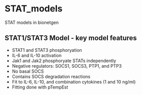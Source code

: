 # STAT_models
STAT models in bionetgen

## STAT1/STAT3 Model - key model features
- STAT1 and STAT3 phosphoryation
- IL-6 and IL-10 activation
- Jak1 and Jak2 phosphoryate STATs independently
- Negative regulators: SOCS1, SOCS3, PTP1, and PTP3
- No basal SOCS
- Contains SOCS degradation reactions
- Fit to IL-6, IL-10, and combination cytokines (1 and 10 ng/ml)
- Fitting done with pTempEst

